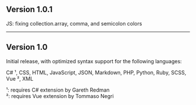 ## Version 1.0.1
JS: fixing collection.array, comma, and semicolon colors

---

## Version 1.0

Initial release, with optimized syntax support for the following languages:

C# ¹, CSS, HTML, JavaScript, JSON, Markdown, PHP, Python, Ruby, SCSS, Vue ², XML

¹: requires C# extension by Gareth Redman  
²: requires Vue extension by Tommaso Negri